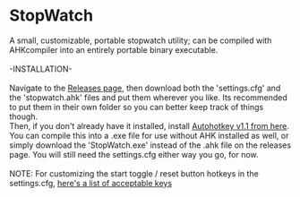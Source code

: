 # StopWatch
A small, customizable, portable stopwatch utility; can be compiled with AHKcompiler into an entirely portable binary executable.
<br >
<br >
-INSTALLATION- <br > <br >
Navigate to the [Releases page](https://github.com/A-gent/StopWatch/releases), then download both the 'settings.cfg' and the 'stopwatch.ahk' files and put them wherever you like. Its recommended to put them in their own folder so you can better keep track of things though. <br > Then, if you don't already have it installed, install [Autohotkey v1.1 from here](https://www.autohotkey.com/download/ahk-install.exe). <br > You can compile this into a .exe file for use without AHK installed as well, or simply download the 'StopWatch.exe' instead of the .ahk file on the releases page. You will still need the settings.cfg either way you go, for now.
<br >
<br >
NOTE: For customizing the start toggle / reset button hotkeys in the settings.cfg, [here's a list of acceptable keys](https://www.autohotkey.com/docs/v1/KeyList.htm)
